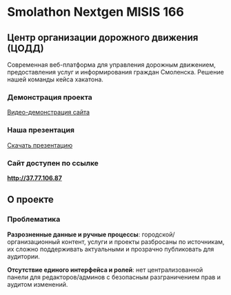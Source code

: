# Smolathon Nextgen MISIS 166

## Центр организации дорожного движения (ЦОДД)

Современная веб-платформа для управления дорожным движением, предоставления услуг и информирования граждан Смоленска. 
Решение нашей команды кейса хакатона.


### Демонстрация проекта

[Видео-демонстрация сайта](https://disk.yandex.ru/i/OvicOeg2mZpJyA)

### Наша презентация

[Скачать презентацию](https://disk.yandex.ru/i/RqfGM3YHX2GYZg)

### Сайт доступен по ссылке

**http://37.77.106.87**

## О проекте




### Проблематика

**Разрозненные данные и ручные процессы**: городской/организационный контент, услуги и проекты разбросаны по источникам, их сложно поддерживать актуальными и прозрачно публиковать для аудитории.

**Отсутствие единого интерфейса и ролей**: нет централизованной панели для редакторов/админов с безопасным разграничением прав и аудитом изменений.


